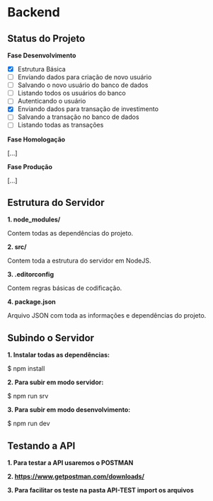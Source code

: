 # Backend

## Status do Projeto

**Fase Desenvolvimento**

- [x] Estrutura Básica
- [ ] Enviando dados para criação de novo usuário
- [ ] Salvando o novo usuário do banco de dados 
- [ ] Listando todos os usuários do banco
- [ ] Autenticando o usuário
- [x] Enviando dados para transação de investimento
- [ ] Salvando a transação no banco de dados
- [ ] Listando todas as transações

**Fase Homologação**

[...]

**Fase Produção**

[...]

## Estrutura do Servidor

**1. node_modules/**

Contem todas as dependências do projeto.

**2. src/**

Contem toda a estrutura do servidor em NodeJS.

**3. .editorconfig**

Contem regras básicas de codificação.

**4. package.json**

Arquivo JSON com toda as informações e dependências do projeto.

## Subindo o Servidor

**1. Instalar todas as dependências:**

$ npm install 

**2. Para subir em modo servidor:**

$ npm run srv

**3. Para subir em modo desenvolvimento:**

$ npm run dev

## Testando a API

**1. Para testar a API usaremos o POSTMAN**

**2. https://www.getpostman.com/downloads/**

**3. Para facilitar os teste na pasta API-TEST import os arquivos**

